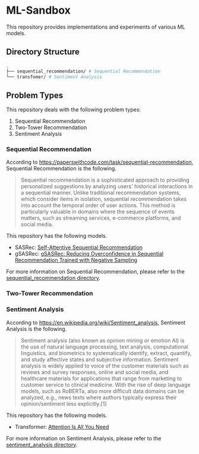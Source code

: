 # ML-Sandbox

This repository provides implementations and experiments of various ML models.

## Directory Structure

```sh
.
├── sequential_recommendation/ # Sequential Recommendation
└── transfomer/ # Sentiment Analysis
```

## Problem Types

This repository deals with the following problem types:

1. Sequential Recommendation
1. Two-Tower Recommendation
1. Sentiment Analysis

### Sequential Recommendation

According to <https://paperswithcode.com/task/sequential-recommendation>, Sequential Recommendation is the following.

> Sequential recommendation is a sophisticated approach to providing personalized suggestions by analyzing users' historical interactions in a sequential manner. Unlike traditional recommendation systems, which consider items in isolation, sequential recommendation takes into account the temporal order of user actions. This method is particularly valuable in domains where the sequence of events matters, such as streaming services, e-commerce platforms, and social media.

This repository has the following models.

- SASRec: [Self-Attentive Sequential Recommendation](<https://arxiv.org/abs/1808.09781>)
- gSASRec: [gSASRec: Reducing Overconfidence in Sequential Recommendation Trained with Negative Sampling](https://arxiv.org/abs/2308.07192)

For more information on Sequential Recommendation, please refer to the [sequential_recommendation directory](https://github.com/haru-256/ml-sandbox/tree/main/sequential_recommendation).

### Two-Tower Recommendation




### Sentiment Analysis

According to <https://en.wikipedia.org/wiki/Sentiment_analysis>, Sentiment Analysis is the following.

> Sentiment analysis (also known as opinion mining or emotion AI) is the use of natural language processing, text analysis, computational linguistics, and biometrics to systematically identify, extract, quantify, and study affective states and subjective information. Sentiment analysis is widely applied to voice of the customer materials such as reviews and survey responses, online and social media, and healthcare materials for applications that range from marketing to customer service to clinical medicine. With the rise of deep language models, such as RoBERTa, also more difficult data domains can be analyzed, e.g., news texts where authors typically express their opinion/sentiment less explicitly.[1]

This repository has the following models.

- Transformer: [Attention Is All You Need](https://arxiv.org/abs/1706.03762)

For more information on Sentiment Analysis, please refer to the [sentiment_analysis directory](https://github.com/haru-256/ml-sandbox/tree/main/sentiment_analysis).
